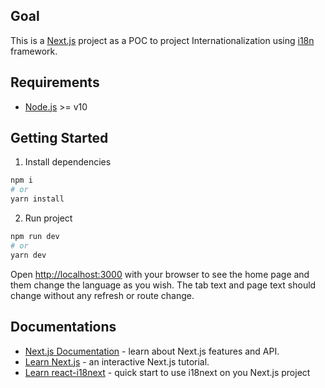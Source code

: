 ## Goal
This is a [Next.js](https://nextjs.org/) project as a POC to project Internationalization using [i18n](https://www.i18next.com/) framework.

## Requirements
 - [Node.js](https://nodejs.org/en/) >= v10

## Getting Started

1. Install dependencies
```bash
npm i
# or
yarn install
```
2. Run project 
```bash
npm run dev
# or
yarn dev
```

Open [http://localhost:3000](http://localhost:3000) with your browser to see the home page and them change the language as you wish. The tab text and page text should change without any refresh or route change.

## Documentations
- [Next.js Documentation](https://nextjs.org/docs) - learn about Next.js features and API.
- [Learn Next.js](https://nextjs.org/learn) - an interactive Next.js tutorial.
- [Learn react-i18next](https://react.i18next.com/guides/quick-start) - quick start to use i18next on you Next.js project

